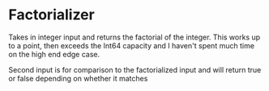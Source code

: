 # Factorializer

Takes in integer input and returns the factorial of the integer.  This works up to a point, then exceeds the Int64 capacity and I haven't spent much time on the high end edge case.

Second input is for comparison to the factorialized input and will return true or false depending on whether it matches